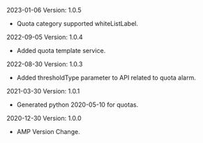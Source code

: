 2023-01-06 Version: 1.0.5
- Quota category supported whiteListLabel.

2022-09-05 Version: 1.0.4
- Added quota template service.

2022-08-30 Version: 1.0.3
- Added thresholdType parameter to API related to quota alarm.

2021-03-30 Version: 1.0.1
- Generated python 2020-05-10 for quotas.

2020-12-30 Version: 1.0.0
- AMP Version Change.

